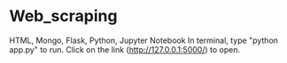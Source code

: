 # Web_scraping
HTML, Mongo, Flask, Python, Jupyter Notebook
In terminal, type "python app.py" to run. Click on the link (http://127.0.0.1:5000/) to open.
